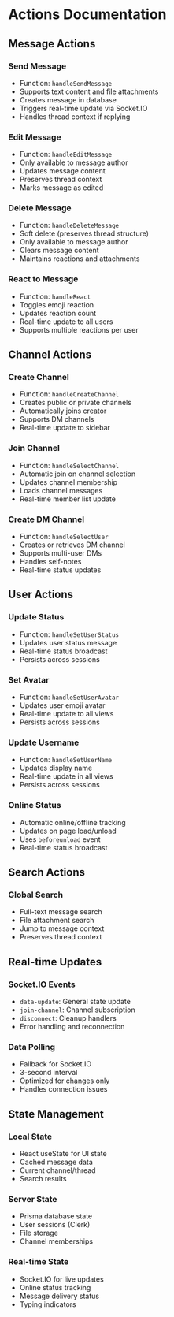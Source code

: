 # Actions Documentation

## Message Actions

### Send Message
- Function: `handleSendMessage`
- Supports text content and file attachments
- Creates message in database
- Triggers real-time update via Socket.IO
- Handles thread context if replying

### Edit Message
- Function: `handleEditMessage`
- Only available to message author
- Updates message content
- Preserves thread context
- Marks message as edited

### Delete Message
- Function: `handleDeleteMessage`
- Soft delete (preserves thread structure)
- Only available to message author
- Clears message content
- Maintains reactions and attachments

### React to Message
- Function: `handleReact`
- Toggles emoji reaction
- Updates reaction count
- Real-time update to all users
- Supports multiple reactions per user

## Channel Actions

### Create Channel
- Function: `handleCreateChannel`
- Creates public or private channels
- Automatically joins creator
- Supports DM channels
- Real-time update to sidebar

### Join Channel
- Function: `handleSelectChannel`
- Automatic join on channel selection
- Updates channel membership
- Loads channel messages
- Real-time member list update

### Create DM Channel
- Function: `handleSelectUser`
- Creates or retrieves DM channel
- Supports multi-user DMs
- Handles self-notes
- Real-time status updates

## User Actions

### Update Status
- Function: `handleSetUserStatus`
- Updates user status message
- Real-time status broadcast
- Persists across sessions

### Set Avatar
- Function: `handleSetUserAvatar`
- Updates user emoji avatar
- Real-time update to all views
- Persists across sessions

### Update Username
- Function: `handleSetUserName`
- Updates display name
- Real-time update in all views
- Persists across sessions

### Online Status
- Automatic online/offline tracking
- Updates on page load/unload
- Uses `beforeunload` event
- Real-time status broadcast

## Search Actions

### Global Search
- Full-text message search
- File attachment search
- Jump to message context
- Preserves thread context

## Real-time Updates

### Socket.IO Events
- `data-update`: General state update
- `join-channel`: Channel subscription
- `disconnect`: Cleanup handlers
- Error handling and reconnection

### Data Polling
- Fallback for Socket.IO
- 3-second interval
- Optimized for changes only
- Handles connection issues

## State Management

### Local State
- React useState for UI state
- Cached message data
- Current channel/thread
- Search results

### Server State
- Prisma database state
- User sessions (Clerk)
- File storage
- Channel memberships

### Real-time State
- Socket.IO for live updates
- Online status tracking
- Message delivery status
- Typing indicators 